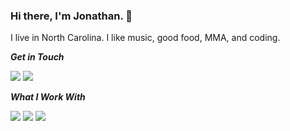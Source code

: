 ### Hi there, I'm Jonathan. 👋

<!--
**JKrisnaSao/JKrisnaSao** is a ✨ _special_ ✨ repository because its `README.md` (this file) appears on your GitHub profile.

Here are some ideas to get you started:

- 🔭 I’m currently working on ...
- 🌱 I’m currently learning ...
- 👯 I’m looking to collaborate on ...
- 🤔 I’m looking for help with ...
- 💬 Ask me about ...
- 📫 How to reach me: ...
- 😄 Pronouns: ...
- ⚡ Fun fact: ...
-->

I live in North Carolina. I like music, good food, MMA, and coding.

***Get in Touch***

<a href="mailto:jkrisnasao@gmail.com"><img src="https://img.shields.io/badge/Gmail-D14836?style=for-the-badge&logo=gmail&logoColor=white"></a> <a href="https://www.linkedin.com/in/jonathan-sao-965351259/"><img src="https://img.shields.io/badge/LinkedIn-0077B5?style=for-the-badge&logo=linkedin&logoColor=white"></a>

***What I Work With***

<img src="https://img.shields.io/badge/Java-ED8B00?style=for-the-badge&logo=openjdk&logoColor=white"> <img src="https://img.shields.io/badge/C%2B%2B-00599C?style=for-the-badge&logo=c%2B%2B&logoColor=white"> <img src="https://img.shields.io/badge/Linux-FCC624?style=for-the-badge&logo=linux&logoColor=black">


